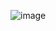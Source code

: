 ![image](https://github.com/Gagan3825/Chat_application_NodeJs/assets/84625527/3e4ede80-e1fe-45f6-902d-7d658787b93d)
